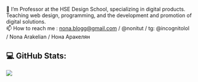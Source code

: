 👀 I’m Professor at the HSE Design School, specializing in digital products. Teaching web design, programming, and the development and promotion of digital solutions. <br>
📫 How to reach me : nona.blogg@gmail.com /  @nonitut / tg: @incognitolol / Nona Arakelian / Нона Аракелян

## 💻 GitHub Stats:
![](https://github-readme-stats.vercel.app/api/top-langs/?username=nonitut&theme=buefy&hide_border=false&include_all_commits=false&count_private=false&layout=compact)
